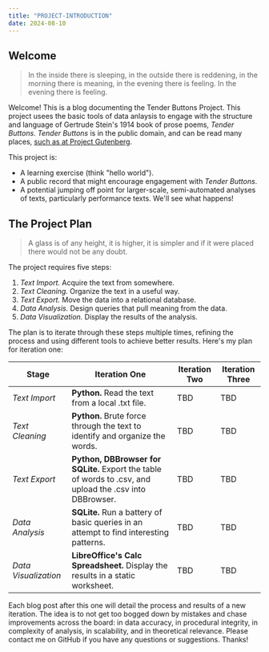 ```yaml
---
title: "PROJECT-INTRODUCTION"
date: 2024-08-10
---
```


## Welcome

> In the inside there is sleeping, in the outside there is reddening, in the morning there is meaning, in the evening there is feeling. In the evening there is feeling.

Welcome! This is a blog documenting the Tender Buttons Project. This project usees the basic tools of data anlaysis to engage with the structure and language of Gertrude Stein's 1914 book of prose poems, *Tender Buttons*. *Tender Buttons* is in the public domain, and can be read many places, [such as at Project Gutenberg](https://www.gutenberg.org/files/15396/15396-h/15396-h.htm).

This project is: 
 - A learning exercise (think "hello world").
 - A public record that might encourage engagement with *Tender Buttons*.
 - A potential jumping off point for larger-scale, semi-automated analyses of texts, particularly performance texts. We'll see what happens! 

## The Project Plan

> A glass is of any height, it is higher, it is simpler and if it were placed there would not be any doubt. 

The project requires five steps:
1. *Text Import.* Acquire the text from somewhere.
2. *Text Cleaning.* Organize the text in a useful way.
3. *Text Export.* Move the data into a relational database.
4. *Data Analysis.* Design queries that pull meaning from the data.
5. *Data Visualization.* Display the results of the analysis. 

The plan is to iterate through these steps multiple times, refining the process and using different tools to achieve better results. Here's my plan for iteration one: 

| Stage      | Iteration One | Iteration Two | Iteration Three |
| ----------- | ----------- | ----------- | ----------- | 
| *Text Import*      | **Python.** Read the text from a local .txt file.   | TBD | TBD |
| *Text Cleaning*   | **Python.** Brute force through the text to identify and organize the words.   | TBD | TBD |
| *Text Export*   | **Python, DBBrowser for SQLite.** Export the table of words to .csv, and upload the .csv into DBBrowser. | TBD | TBD |
| *Data Analysis*   | **SQLite.** Run a battery of basic queries in an attempt to find interesting patterns. | TBD | TBD |
| *Data Visualization*   | **LibreOffice's Calc Spreadsheet.** Display the results in a static worksheet.   | TBD | TBD |

Each blog post after this one will detail the process and results of a new iteration. The idea is to not get too bogged down by mistakes and chase improvements across the board: in data accuracy, in procedural integrity, in complexity of analysis, in scalability, and in theoretical relevance. Please contact me on GitHub if you have any questions or suggestions. Thanks! 
